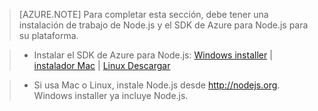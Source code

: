 > [AZURE.NOTE]
> Para completar esta sección, debe tener una instalación de trabajo de Node.js y el SDK de Azure para Node.js para su plataforma.

>* Instalar el SDK de Azure para Node.js: <a href="http://go.microsoft.com/fwlink/?LinkId=254279">Windows installer</a> | <a href="http://go.microsoft.com/fwlink/?LinkId=253471">instalador Mac</a> | <a href="http://go.microsoft.com/fwlink/?LinkId=253472">Linux Descargar</a></li>

>* Si usa Mac o Linux, instale Node.js desde <a href="http://nodejs.org">http://nodejs.org</a>. Windows installer ya incluye Node.js.


